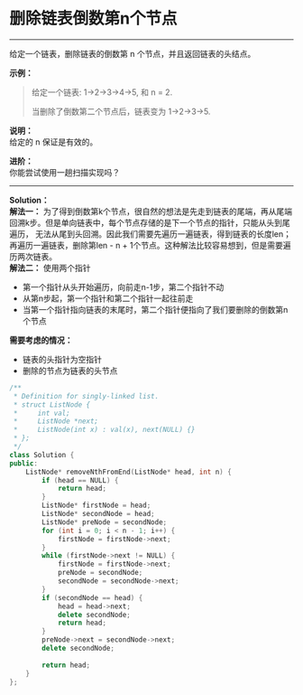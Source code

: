 # 删除链表倒数第n个节点
---
给定一个链表，删除链表的倒数第 n 个节点，并且返回链表的头结点。
  
**示例：**  
>给定一个链表: 1->2->3->4->5, 和 n = 2.
>
>当删除了倒数第二个节点后，链表变为 1->2->3->5.

**说明：**  
给定的 n 保证是有效的。  

**进阶：**  
你能尝试使用一趟扫描实现吗？  

---
**Solution：**  
**解法一：** 为了得到倒数第k个节点，很自然的想法是先走到链表的尾端，再从尾端回溯k步。但是单向链表中，每个节点存储的是下一个节点的指针，只能从头到尾遍历，
无法从尾到头回溯。因此我们需要先遍历一遍链表，得到链表的长度len；再遍历一遍链表，删除第len - n + 1个节点。这种解法比较容易想到，但是需要遍历两次链表。  
**解法二：** 使用两个指针  
- 第一个指针从头开始遍历，向前走n-1步，第二个指针不动
- 从第n步起，第一个指针和第二个指针一起往前走
- 当第一个指针指向链表的末尾时，第二个指针便指向了我们要删除的倒数第n个节点 

**需要考虑的情况：**
- 链表的头指针为空指针
- 删除的节点为链表的头节点

```cpp
/**
 * Definition for singly-linked list.
 * struct ListNode {
 *     int val;
 *     ListNode *next;
 *     ListNode(int x) : val(x), next(NULL) {}
 * };
 */
class Solution {
public:
    ListNode* removeNthFromEnd(ListNode* head, int n) {
        if (head == NULL) {
            return head;
        }
        ListNode* firstNode = head;
        ListNode* secondNode = head;
        ListNode* preNode = secondNode;
        for (int i = 0; i < n - 1; i++) {
            firstNode = firstNode->next;
        }
        while (firstNode->next != NULL) {
            firstNode = firstNode->next;
            preNode = secondNode;
            secondNode = secondNode->next;
        }
        if (secondNode == head) {
            head = head->next;
            delete secondNode;
            return head;
        }
        preNode->next = secondNode->next;
        delete secondNode;
        
        return head;
    }
};
```
